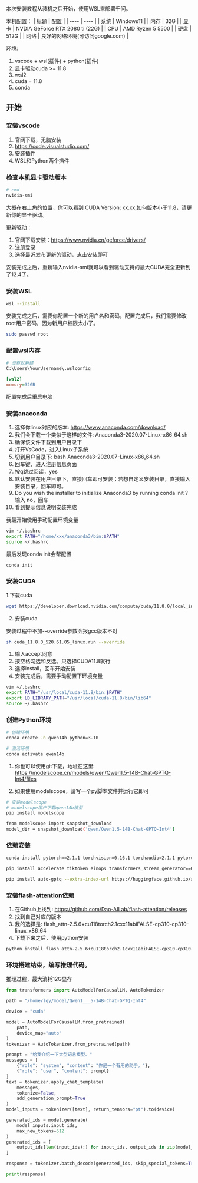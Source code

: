 本次安装教程从装机之后开始，使用WSL来部署千问。

本机配置：
|  标题   | 配置  |
|  ----  | ----  |
| 系统  | Windows11 |
| 内存  | 32G |
| 显卡  | NVDIA GeForce RTX 2080 ti (22G) |
| CPU  | AMD Ryzen 5 5500 |
| 硬盘  | 512G |
| 网络  | 良好的网络环境(可访问google.com) |

环境:
1. vscode + wsl(插件) + python(插件)
2. 显卡驱动cuda >= 11.8
3. wsl2
4. cuda = 11.8
5. conda

## 开始


### 安装vscode

1. 官网下载，无脑安装
2. https://code.visualstudio.com/
3. 安装插件
4. WSL和Python两个插件

### 检查本机显卡驱动版本

```sh
# cmd
nvidia-smi
```

大概在右上角的位置，你可以看到 CUDA Version: xx.xx,如何版本小于11.8，请更新你的显卡驱动。

更新驱动：

1. 官网下载安装：https://www.nvidia.cn/geforce/drivers/
2. 注册登录
3. 选择最近发布更新的驱动，点击安装即可

安装完成之后，重新输入nvidia-smi就可以看到驱动支持的最大CUDA完全更新到了12.4了。

### 安装WSL

```sh
wsl --install
```

安装完成之后，需要你配置一个新的用户名和密码，配置完成后，我们需要修改root用户密码，因为新用户权限太小了。

```sh
sudo passwd root
```

### 配置wsl内存

```sh
# 没有就新建
C:\Users\YourUsername\.wslconfig
```

```ini
[wsl2]
memory=32GB
```

配置完成后重启电脑

### 安装anaconda

1. 选择你linux对应的版本: https://www.anaconda.com/download/
2. 我们会下载一个类似于这样的文件: Anaconda3-2020.07-Linux-x86_64.sh
3. 确保该文件下载到用户目录下
4. 打开VsCode，进入Linux子系统
5. 切到用户目录下: bash Anaconda3-2020.07-Linux-x86_64.sh
6. 回车键，进入注册信息页面
7. 按q跳过阅读，yes
8. 默认安装在用户目录下，直接回车即可安装；若想自定义安装目录，直接输入安装目录，回车即可。
9. Do you wish the installer to initialize Anaconda3 by running conda init ? 输入 no，回车
10. 看到提示信息说明安装完成

我最开始使用手动配置环境变量

```sh
vim ~/.bashrc
export PATH="/home/xxx/anaconda3/bin:$PATH"
source ~/.bashrc
```
最后发现conda init会帮配置

```sh
conda init
```

### 安装CUDA

1.下载cuda 

```sh
wget https://developer.download.nvidia.com/compute/cuda/11.8.0/local_installers/cuda_11.8.0_520.61.05_linux.run
```

2. 安装cuda

安装过程中不加--override参数会报gcc版本不对

```sh
sh cuda_11.8.0_520.61.05_linux.run --override
```

1. 输入accept同意
2. 按空格勾选和反选。只选择CUDA11.8就行
3. 选择install，回车开始安装
4. 安装完成后，需要手动配置下环境变量

```sh
vim ~/.bashrc
export PATH="/usr/local/cuda-11.8/bin:$PATH"
export LD_LIBRARY_PATH="/usr/local/cuda-11.8/bin/lib64"
source ~/.bashrc
```

### 创建Python环境

```sh
# 创建环境
conda create -n qwen14b python=3.10

# 激活环境
conda activate qwen14b
```

1. 你也可以使用git下载，地址在这里: https://modelscope.cn/models/qwen/Qwen1.5-14B-Chat-GPTQ-Int4/files

2. 如果使用modelscope，请写一个py脚本文件并运行它即可

```sh
# 安装modelscope
# modelscope用户下载qwen14b模型
pip install modelscope
```

```sh
from modelscope import snapshot_download
model_dir = snapshot_download('qwen/Qwen1.5-14B-Chat-GPTQ-Int4')
```

### 依赖安装

```sh
conda install pytorch==2.1.1 torchvision=0.16.1 torchaudio=2.1.1 pytorch-cuda=11.8 -c pytorch -c nvidia

pip install accelerate tiktoken einops transformers_stream_generator==0.0.4 scipy optimum peft transformers streamlit modelscope chardet

pip install auto-gptq --extra-index-url https://huggingface.github.io/autogptq-index/whl/cu118/
```

### 安装flash-attention依赖

1. 在Github上找到: https://github.com/Dao-AILab/flash-attention/releases
2. 找到自己对应的版本
3. 我的选择是: flash_attn-2.5.6+cu118torch2.1cxx11abiFALSE-cp310-cp310-linux_x86_64
4. 下载下来之后，使用python安装

```sh
python install flash_attn-2.5.6+cu118torch2.1cxx11abiFALSE-cp310-cp310-linux_x86_64
```

### 环境搭建结束，编写推理代码。

推理过程，最大消耗12G显存

```py
from transformers import AutoModelForCausalLM, AutoTokenizer

path = "/home/lgy/model/Qwen1___5-14B-Chat-GPTQ-Int4"

device = "cuda" 

model = AutoModelForCausalLM.from_pretrained(
    path,
    device_map="auto"
)
tokenizer = AutoTokenizer.from_pretrained(path)

prompt = "给我介绍一下大型语言模型。"
messages = [
    {"role": "system", "content": "你是一个有用的助手。"},
    {"role": "user", "content": prompt}
]
text = tokenizer.apply_chat_template(
    messages,
    tokenize=False,
    add_generation_prompt=True
)
model_inputs = tokenizer([text], return_tensors="pt").to(device)

generated_ids = model.generate(
    model_inputs.input_ids,
    max_new_tokens=512
)
generated_ids = [
    output_ids[len(input_ids):] for input_ids, output_ids in zip(model_inputs.input_ids, generated_ids)
]

response = tokenizer.batch_decode(generated_ids, skip_special_tokens=True)[0]

print(response)
```

